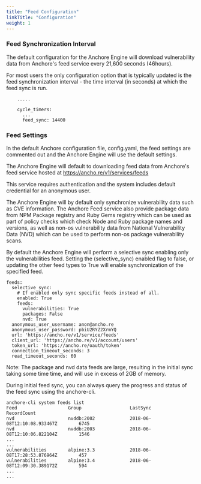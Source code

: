 ```yaml
---
title: "Feed Configuration"
linkTitle: "Configuration"
weight: 1
---
```


### Feed Synchronization Interval

The default configuration for the Anchore Engine will download vulnerability data from Anchore's feed service every 21,600 seconds (46hours).

For most users the only configuration option that is typically updated is the feed synchronization interval - the time interval (in seconds) at which the feed sync is run.

```policy_engine:
    .....
    
    cycle_timers:
      ...
      feed_sync: 14400
```

### Feed Settings

In the default Anchore configuration file, config.yaml, the feed settings are commented out and the Anchore Engine will use the default settings.

The Anchore Engine will default to downloading feed data from Anchore's feed service hosted at https://ancho.re/v1/services/feeds

This service requires authentication and the system includes default credential for an anonymous user.

The Anchore Engine will by default only synchronize vulnerability data such as CVE information. The Anchore Feed service also provide package data from NPM Package registry and Ruby Gems registry which can be used as part of policy checks which check Node and Ruby package names and versions, as well as non-os vulnerability data from National Vulnerability Data (NVD) which can be used to perform non-os package vulnerability scans.

By default the Anchore Engine will perform a selective sync enabling only the vulnerabilities feed. Setting the (selective_sync) enabled flag to false, or updating the other feed types to True will enable synchronization of the specified feed.

```
feeds:
  selective_sync:
    # If enabled only sync specific feeds instead of all.
    enabled: True
    feeds:
      vulnerabilities: True
      packages: False
      nvd: True
  anonymous_user_username: anon@ancho.re
  anonymous_user_password: pbiU2RYZ2XrmYQ
  url: 'https://ancho.re/v1/service/feeds'
  client_url: 'https://ancho.re/v1/account/users'
  token_url: 'https://ancho.re/oauth/token'
  connection_timeout_seconds: 3
  read_timeout_seconds: 60
```

Note: The package and nvd data feeds are large, resulting in the initial sync taking some time time, and will use in excess of 2GB of memory.

During initial feed sync, you can always query the progress and status of the feed sync using the anchore-cli.

```
anchore-cli system feeds list
Feed                   Group                  LastSync                           RecordCount        
nvd                    nvddb:2002             2018-06-08T12:10:08.933467Z        6745               
nvd                    nvddb:2003             2018-06-08T12:10:06.822104Z        1546               
...
...
vulnerabilities        alpine:3.3             2018-06-08T17:28:53.876964Z        457                
vulnerabilities        alpine:3.4             2018-06-08T12:09:30.389172Z        594                
...
...
```